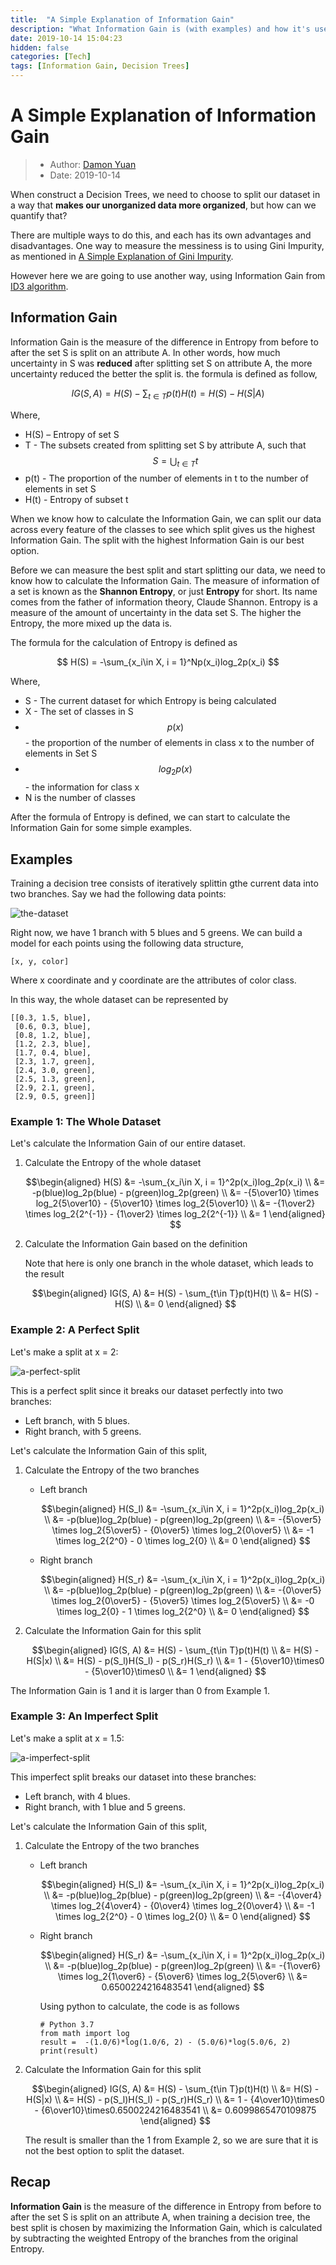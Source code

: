 ```yaml
---
title:  "A Simple Explanation of Information Gain"
description: "What Information Gain is (with examples) and how it's used to train decision trees"
date: 2019-10-14 15:04:23
hidden: false
categories: [Tech]
tags: [Information Gain, Decision Trees]
---
```


# A Simple Explanation of Information Gain

> * Author: [Damon Yuan](https://www.damonyuan.com)
> * Date: 2019-10-14

When construct a Decision Trees, we need to choose to split our dataset in a way that **makes our unorganized data more organized**, but how can we quantify that?

There are multiple ways to do this, and each has its own advantages and disadvantages. One way to measure the messiness is to using Gini Impurity, as mentioned in [A Simple Explanation of Gini Impurity](https://victorzhou.com/blog/gini-impurity/).

However here we are going to use another way, using Information Gain from [ID3 algorithm](https://en.wikipedia.org/wiki/ID3_algorithm).

## Information Gain

Information Gain is the measure of the difference in Entropy from before to after the set S is split on an attribute A. In other words, how much uncertainty in S was **reduced** after splitting set S on attribute A, the more uncertainty reduced the better the split is. the formula is defined as follow,

$$
  IG(S, A) = H(S) - \sum_{t\in T}p(t)H(t) = H(S) - H(S|A)
$$  

  Where,

  * H(S) – Entropy of set S
  * T - The subsets created from splitting set S by attribute A, such that $$S = \bigcup_{t\in T}t$$ 
  * p(t) - The proportion of the number of elements in t to the number of elements in set S
  * H(t) - Entropy of subset t

When we know how to calculate the Information Gain, we can split our data across every feature of the classes to see which split gives us the highest Information Gain. The split with the highest Information Gain is our best option.

Before we can measure the best split and start splitting our data, we need to know how to calculate the Information Gain. The measure of information of a set is known as the **Shannon Entropy**, or just **Entropy** for short. Its name comes from the father of information theory, Claude Shannon. Entropy is a measure of the amount of uncertainty in the data set S. The higher the Entropy, the more mixed up the data is.

The formula for the calculation of Entropy is defined as

$$
H(S) = -\sum_{x_i\in X, i = 1}^Np(x_i)log_2p(x_i)
$$

  Where,

  * S - The current dataset for which Entropy is being calculated
  * X - The set of classes in S 
  * $$ p(x) $$ - the proportion of the number of elements in class x to the number of elements in Set S 
  * $$ log_2p(x) $$ - the information for class x
  * N is the number of classes
  
After the formula of Entropy is defined, we can start to calculate the Information Gain for some simple examples.   

## Examples

Training a decision tree consists of iteratively splittin gthe current data into two branches. Say we had the following data points: 

![the-dataset](dataset.svg "The Dataset")

Right now, we have 1 branch with 5 blues and 5 greens. We can build a model for each points using the following data structure,

```
[x, y, color]
```
Where x coordinate and y coordinate are the attributes of color class.

In this way, the whole dataset can be represented by

```
[[0.3, 1.5, blue], 
 [0.6, 0.3, blue], 
 [0.8, 1.2, blue],
 [1.2, 2.3, blue],
 [1.7, 0.4, blue],
 [2.3, 1.7, green],
 [2.4, 3.0, green],
 [2.5, 1.3, green],
 [2.9, 2.1, green],
 [2.9, 0.5, green]]
```

### Example 1: The Whole Dataset

Let's calculate the Information Gain of our entire dataset. 

1. Calculate the Entropy of the whole dataset

   $$\begin{aligned} H(S) &= -\sum_{x_i\in X, i = 1}^2p(x_i)log_2p(x_i) \\
  &= -p(blue)log_2p(blue) - p(green)log_2p(green) \\
  &= -{5\over10} \times log_2{5\over10} - {5\over10} \times log_2{5\over10} \\
  &= -{1\over2} \times log_2{2^{-1}} - {1\over2} \times log_2{2^{-1}} \\
  &= 1 \end{aligned} $$

2. Calculate the Information Gain based on the definition

   Note that here is only one branch in the whole dataset, which leads to the result 

   $$\begin{aligned} IG(S, A) &= H(S) - \sum_{t\in T}p(t)H(t) \\
  &= H(S) - H(S) \\
  &= 0 \end{aligned} $$

### Example 2: A Perfect Split

Let's make a split at x = 2:

![a-perfect-split](dataset-perfect-split.svg "A Perfect Split")

This is a perfect split since it breaks our dataset perfectly into two branches:

  * Left branch, with 5 blues.
  * Right branch, with 5 greens.
  
Let's calculate the Information Gain of this split, 

1. Calculate the Entropy of the two branches  

   * Left branch
   
     $$\begin{aligned} H(S_l) &= -\sum_{x_i\in X, i = 1}^2p(x_i)log_2p(x_i) \\
  &= -p(blue)log_2p(blue) - p(green)log_2p(green) \\
  &= -{5\over5} \times log_2{5\over5} - {0\over5} \times log_2{0\over5} \\
  &= -1 \times log_2{2^0} - 0 \times log_2{0} \\
  &= 0 \end{aligned} $$
  
   * Right branch
   
     $$\begin{aligned} H(S_r) &= -\sum_{x_i\in X, i = 1}^2p(x_i)log_2p(x_i) \\
  &= -p(blue)log_2p(blue) - p(green)log_2p(green) \\
  &= -{0\over5} \times log_2{0\over5} - {5\over5} \times log_2{5\over5} \\
  &= -0 \times log_2{0} - 1 \times log_2{2^0} \\
  &= 0 \end{aligned} $$
  
2. Calculate the Information Gain for this split

   $$\begin{aligned} IG(S, A) &= H(S) - \sum_{t\in T}p(t)H(t) \\
  &= H(S) - H(S|x) \\
  &= H(S) - p(S_l)H(S_l) - p(S_r)H(S_r) \\
  &= 1 - {5\over10}\times0 - {5\over10}\times0 \\
  &= 1 \end{aligned} $$
  
  The Information Gain is 1 and it is larger than 0 from Example 1.
   
### Example 3: An Imperfect Split

Let's make a split at x = 1.5:

![a-imperfect-split](dataset-imperfect-split.svg "An Imperfect Split")

This imperfect split breaks our dataset into these branches:

  * Left branch, with 4 blues.
  * Right branch, with 1 blue and 5 greens.

Let's calculate the Information Gain of this split,

1. Calculate the Entropy of the two branches  

   * Left branch 
   
     $$\begin{aligned} H(S_l) &= -\sum_{x_i\in X, i = 1}^2p(x_i)log_2p(x_i) \\
  &= -p(blue)log_2p(blue) - p(green)log_2p(green) \\
  &= -{4\over4} \times log_2{4\over4} - {0\over4} \times log_2{0\over4} \\
  &= -1 \times log_2{2^0} - 0 \times log_2{0} \\
  &= 0 \end{aligned} $$
  
   * Right branch
     
     $$\begin{aligned} H(S_r) &= -\sum_{x_i\in X, i = 1}^2p(x_i)log_2p(x_i) \\
  &= -p(blue)log_2p(blue) - p(green)log_2p(green) \\
  &= -{1\over6} \times log_2{1\over6} - {5\over6} \times log_2{5\over6} \\
  &= 0.6500224216483541 \end{aligned} $$
  
     Using python to calculate, the code is as follows
     
     ```
     # Python 3.7
     from math import log
     result =  -(1.0/6)*log(1.0/6, 2) - (5.0/6)*log(5.0/6, 2)
     print(result)
     ```
2. Calculate the Information Gain for this split

   $$\begin{aligned} IG(S, A) &= H(S) - \sum_{t\in T}p(t)H(t) \\
  &= H(S) - H(S|x) \\
  &= H(S) - p(S_l)H(S_l) - p(S_r)H(S_r) \\
  &= 1 - {4\over10}\times0 - {6\over10}\times0.6500224216483541 \\
  &= 0.6099865470109875 \end{aligned} $$
     
   The result is smaller than the 1 from Example 2, so we are sure that it is not the best option to split the dataset.

## Recap

**Information Gain** is the measure of the difference in Entropy from before to after the set S is split on an attribute A, when training a decision tree, the best split is chosen by maximizing the Information Gain, which is calculated by subtracting the weighted Entropy of the branches from the original Entropy. 
